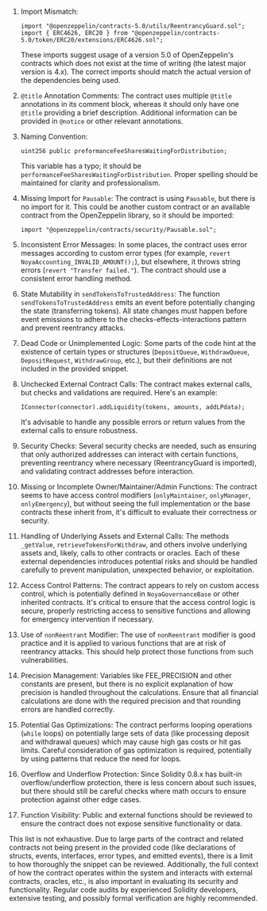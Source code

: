 1. Import Mismatch:
   ```solidity
   import "@openzeppelin/contracts-5.0/utils/ReentrancyGuard.sol";
   import { ERC4626, ERC20 } from "@openzeppelin/contracts-5.0/token/ERC20/extensions/ERC4626.sol";
   ```
   These imports suggest usage of a version 5.0 of OpenZeppelin's contracts which does not exist at the time of writing (the latest major version is 4.x). The correct imports should match the actual version of the dependencies being used.

2. `@title` Annotation Comments:
   The contract uses multiple `@title` annotations in its comment block, whereas it should only have one `@title` providing a brief description. Additional information can be provided in `@notice` or other relevant annotations.

3. Naming Convention:
   ```solidity
   uint256 public preformanceFeeSharesWaitingForDistribution;
   ```
   This variable has a typo; it should be `performanceFeeSharesWaitingForDistribution`. Proper spelling should be maintained for clarity and professionalism.

4. Missing Import for `Pausable`:
   The contract is using `Pausable`, but there is no import for it. This could be another custom contract or an available contract from the OpenZeppelin library, so it should be imported:
   ```solidity
   import "@openzeppelin/contracts/security/Pausable.sol";
   ```

5. Inconsistent Error Messages:
   In some places, the contract uses error messages according to custom error types (for example, `revert NoyaAccounting_INVALID_AMOUNT();`), but elsewhere, it throws string errors (`revert "Transfer failed."`). The contract should use a consistent error handling method.

6. State Mutability in `sendTokensToTrustedAddress`:
   The function `sendTokensToTrustedAddress` emits an event before potentially changing the state (transferring tokens). All state changes must happen before event emissions to adhere to the checks-effects-interactions pattern and prevent reentrancy attacks.

7. Dead Code or Unimplemented Logic:
   Some parts of the code hint at the existence of certain types or structures (`DepositQueue`, `WithdrawQueue`, `DepositRequest`, `WithdrawGroup`, etc.), but their definitions are not included in the provided snippet.

8. Unchecked External Contract Calls:
   The contract makes external calls, but checks and validations are required. Here's an example:
   ```solidity
   IConnector(connector).addLiquidity(tokens, amounts, addLPdata);
   ```
   It's advisable to handle any possible errors or return values from the external calls to ensure robustness.

9. Security Checks:
   Several security checks are needed, such as ensuring that only authorized addresses can interact with certain functions, preventing reentrancy where necessary (ReentrancyGuard is imported), and validating contract addresses before interaction.

10. Missing or Incomplete Owner/Maintainer/Admin Functions:
   The contract seems to have access control modifiers (`onlyMaintainer`, `onlyManager`, `onlyEmergency`), but without seeing the full implementation or the base contracts these inherit from, it's difficult to evaluate their correctness or security.

11. Handling of Underlying Assets and External Calls:
    The methods `_getValue`, `retrieveTokensForWithdraw`, and others involve underlying assets and, likely, calls to other contracts or oracles. Each of these external dependencies introduces potential risks and should be handled carefully to prevent manipulation, unexpected behavior, or exploitation.

12. Access Control Patterns:
    The contract appears to rely on custom access control, which is potentially defined in `NoyaGovernanceBase` or other inherited contracts. It's critical to ensure that the access control logic is secure, properly restricting access to sensitive functions and allowing for emergency intervention if necessary.

13. Use of `nonReentrant` Modifier:
    The use of `nonReentrant` modifier is good practice and it is applied to various functions that are at risk of reentrancy attacks. This should help protect those functions from such vulnerabilities.

14. Precision Management:
    Variables like FEE_PRECISION and other constants are present, but there is no explicit explanation of how precision is handled throughout the calculations. Ensure that all financial calculations are done with the required precision and that rounding errors are handled correctly.

15. Potential Gas Optimizations:
    The contract performs looping operations (`while` loops) on potentially large sets of data (like processing deposit and withdrawal queues) which may cause high gas costs or hit gas limits. Careful consideration of gas optimization is required, potentially by using patterns that reduce the need for loops.

16. Overflow and Underflow Protection:
    Since Solidity 0.8.x has built-in overflow/underflow protection, there is less concern about such issues, but there should still be careful checks where math occurs to ensure protection against other edge cases.

17. Function Visibility:
    Public and external functions should be reviewed to ensure the contract does not expose sensitive functionality or data.

This list is not exhaustive. Due to large parts of the contract and related contracts not being present in the provided code (like declarations of structs, events, interfaces, error types, and emitted events), there is a limit to how thoroughly the snippet can be reviewed. Additionally, the full context of how the contract operates within the system and interacts with external contracts, oracles, etc., is also important in evaluating its security and functionality. Regular code audits by experienced Solidity developers, extensive testing, and possibly formal verification are highly recommended.